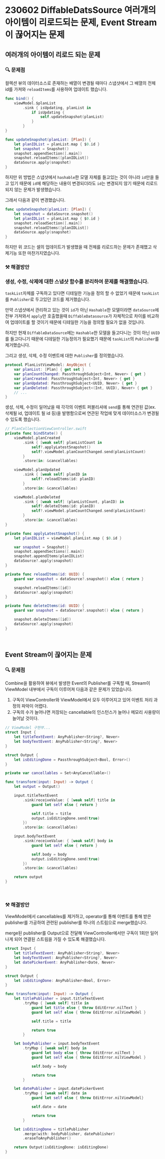 # 230602 DiffableDatsSource 여러개의 아이템이 리로드되는 문제,  Event Stream이 끊어지는 문제
## 여러개의 아이템이 리로드 되는 문제

### 🔍 문제점
컬렉션 뷰의 데이터소스로 존재하는 배열이 변경될 때마다 스냅샷에서 그 배열의 전체 id를 가져와 `reloadItems`를 사용하여 업데이트 했습니다.
```swift
func bind() {
    viewModel.$planList
        .sink { isUpdating, planList in
            if isUpdating {
                self.updateSnapshot(planList)
            }
        }
}

func updateSnapshot(planList: [Plan]) {
    let planIDList = planList.map { $0.id }
    let snapshot = Snapshot()
    snapshot.appendSection([.main])
    snapshot.reloadItems([planIDList])
    dataSource.apply(snapshot)
}
```
하지만 위 방법은 스냅샷에서 `hashable`한 모델 자체를 들고있는 것이 아니라 `id`만을 들고 있기 때문에 `id`에 해당하는 내용이 변경되더라도 `id`는 변경되지 않기 때문에 리로드되지 않는 문제가 발생했습니다. 

그래서 다음과 같이 변경했습니다.

```swift
func updateSnapshot(planList: [Plan]) {
    let snapshot = dataSource.snapshot()
    let planIDList = planList.map { $0.id }
    snapshot.reloadSection([.main])
    snapshot.reloadItems([planIDList])
    dataSource.apply(snapshot)
}
```

하지만 위 코드는 셀의 업데이트가 발생했을 때 전체를 리로드하는 문제가 존재했고 삭제기능 또한 마찬가지였습니다.
</br>

###  ⚒️ 해결방안

### 생성, 수정, 삭제에 대한 스냅샷 함수를 분리하여 문제를 해결했습니다. 

`taskList`자체를 구독하고 있다면 디테일한 기능을 정의 할 수 없었기 때문에 `taskList`를 `Publisher`로 두고있던 코드를 제거했습니다.

만약 스냅샷에서 관리하고 있는 것이 `id`가 아닌 `Hashable`한 모델이라면 `dataSource`에 전부 가져와서 `apply`만 호출했을때 `DiffableDatasource`가 자체적으로 차이를 비교하여 업데이트를 할 것이기 때문에 디테일한 기능을 정의할 필요가 없을 것입니다. 

하지만 현재 `DiffableDataSource`에는 `Hashable`한 모델을 들고다니는 것이 아닌 `UUID`를 들고다니기 때문에 디테일한 기능정의가 필요했기 때문에 `taskList`의 `Publisher`를 제거했습니다.

그리고 생성, 삭제, 수정 이벤트에 대한 `Publisher`를 정의했습니다.
```swift
protocol PlanListViewModel: AnyObject {
    var planList: [Plan] { get set }
    var planCountChanged: PassthroughSubject<Int, Never> { get }
    var planCreated: PassthroughSubject<Int, Never> { get }
    var planUpdated: PassthroughSubject<UUID, Never> { get }
    var planDeleted: PassthroughSubject<(Int, UUID), Never> { get }
    // ...
}
```
생성, 삭제, 수정이 일어났을 때 각각의 이벤트 퍼블리셔에 `send`를 통해 연관된 값(ex. 삭제될 id, 업데이트 될 id 등)을 발행함으로써 연관된 작업에 맞게 데이터소스가 변경될 수 있도록 했습니다.

```swift
// PlanCollectionViewController.swift 
private func bindState() {
    viewModel.planCreated
        .sink { [weak self] planListCount in
            self?.applyLatestSnapshot()
            self?.viewModel.planCountChanged.send(planListCount)
        }
        .store(in: &cancellables)

    viewModel.planUpdated
        .sink { [weak self] planID in
            self?.reloadItems(id: planID)
        }
        .store(in: &cancellables)

    viewModel.planDeleted
        .sink { [weak self] (planListCount, planID) in
            self?.deleteItems(id: planID)
            self?.viewModel.planCountChanged.send(planListCount)
        }
        .store(in: &cancellables)
}

private func applyLatestSnapshot() {
    let planIDList = viewModel.planList.map { $0.id }

    var snapshot = Snapshot()
    snapshot.appendSections([.main])
    snapshot.appendItems(planIDList)
    dataSource?.apply(snapshot)
}

private func reloadItems(id: UUID) {
    guard var snapshot = dataSource?.snapshot() else { return }

    snapshot.reloadItems([id])
    dataSource?.apply(snapshot)
}

private func deleteItems(id: UUID) {
    guard var snapshot = dataSource?.snapshot() else { return }

    snapshot.deleteItems([id])
    dataSource?.apply(snapshot)
}
```


</br>

##  Event Stream이 끊어지는 문제
### 🔍 문제점
Combine을 활용하여 뷰에서 발생한 Event의 Publisher를 구독할 때, Stream이 ViewModel 내부에서 구독이 이루어져 다음과 같은 문제가 있었습니다.

1. 구독이 ViewController와 ViewModel에서 모두 이루어지고 있어 이벤트 처리 과정의 파악이 어렵다.
2. 구독의 수가 늘어나면 저장되는 cancellable의 인스턴스가 늘어나 메모리 사용량이 늘어날 것이다.

```swift
// ViewModel 구현부...
struct Input {
    let titleTextEvent: AnyPublisher<String?, Never>
    let bodyTextEvent: AnyPublisher<String?, Never>
}

struct Output {
    let isEditingDone = PassthroughSubject<Bool, Error>()
}

private var cancellables = Set<AnyCancellable>()

func transform(input: Input) -> Output {
    let output = Output()

    input.titleTextEvent
        .sink(receiveValue: { [weak self] title in
            guard let self else { return }

            self.title = title
            output.isEditingDone.send(true)
        })
        .store(in: &cancellables)

    input.bodyTextEvent
        .sink(receiveValue: { [weak self] body in
            guard let self else { return }

            self.body = body
            output.isEditingDone.send(true)
        })
        .store(in: &cancellables)

    return output
}
```

</br>

###  ⚒️ 해결방안
ViewModel에서 cancellables를 제거하고, operator를 통해 이벤트를 통해 받은 publisher를 가공하여 관련된 publisher를 하나의 스트림으로 merge했습니다.

merge된 publisher를 Output으로 전달해 ViewController에서만 구독이 1회만 일어나게 되어 연결된 스트림을 가질 수 있도록 해결했습니다.

```swift
struct Input {
    let titleTextEvent: AnyPublisher<String?, Never>
    let bodyTextEvent: AnyPublisher<String?, Never>
    let datePickerEvent: AnyPublisher<Date, Never>
}

struct Output {
    let isEditingDone: AnyPublisher<Bool, Error>
}

func transform(input: Input) -> Output {
    let titlePublisher = input.titleTextEvent
        .tryMap { [weak self] title in
            guard let title else { throw EditError.nilText }
            guard let self else { throw EditError.nilViewModel }

            self.title = title

            return true
        }

    let bodyPublisher = input.bodyTextEvent
        .tryMap { [weak self] body in
            guard let body else { throw EditError.nilText }
            guard let self else { throw EditError.nilViewModel }

            self.body = body

            return true
        }

    let datePublisher = input.datePickerEvent
        .tryMap { [weak self] date in
            guard let self else { throw EditError.nilViewModel}

            self.date = date

            return true
        }

    let isEditingDone = titlePublisher
        .merge(with: bodyPublisher, datePublisher)
        .eraseToAnyPublisher()

    return Output(isEditingDone: isEditingDone)
}
```
